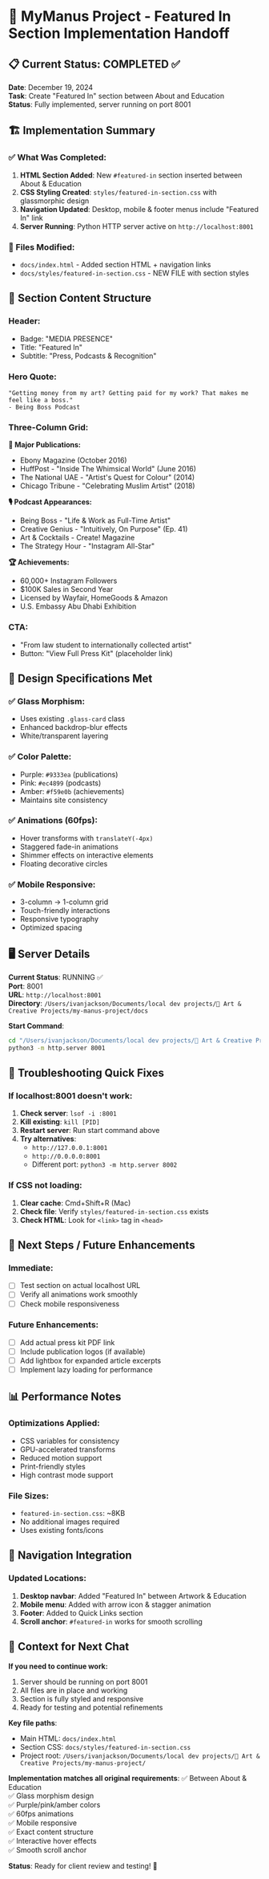 # 🎯 MyManus Project - Featured In Section Implementation Handoff

## 📋 Current Status: COMPLETED ✅
**Date**: December 19, 2024  
**Task**: Create "Featured In" section between About and Education  
**Status**: Fully implemented, server running on port 8001

## 🏗️ Implementation Summary

### ✅ What Was Completed:
1. **HTML Section Added**: New `#featured-in` section inserted between About & Education
2. **CSS Styling Created**: `styles/featured-in-section.css` with glassmorphic design
3. **Navigation Updated**: Desktop, mobile & footer menus include "Featured In" link
4. **Server Running**: Python HTTP server active on `http://localhost:8001`

### 📁 Files Modified:
- `docs/index.html` - Added section HTML + navigation links
- `docs/styles/featured-in-section.css` - NEW FILE with section styles

## 🎨 Section Content Structure

### Header:
- Badge: "MEDIA PRESENCE"
- Title: "Featured In" 
- Subtitle: "Press, Podcasts & Recognition"

### Hero Quote:
```
"Getting money from my art? Getting paid for my work? That makes me feel like a boss."
- Being Boss Podcast
```

### Three-Column Grid:

**📰 Major Publications:**
- Ebony Magazine (October 2016)
- HuffPost - "Inside The Whimsical World" (June 2016)  
- The National UAE - "Artist's Quest for Colour" (2014)
- Chicago Tribune - "Celebrating Muslim Artist" (2018)

**🎙️ Podcast Appearances:**
- Being Boss - "Life & Work as Full-Time Artist"
- Creative Genius - "Intuitively, On Purpose" (Ep. 41)
- Art & Cocktails - Create! Magazine
- The Strategy Hour - "Instagram All-Star"

**🏆 Achievements:**
- 60,000+ Instagram Followers
- $100K Sales in Second Year
- Licensed by Wayfair, HomeGoods & Amazon
- U.S. Embassy Abu Dhabi Exhibition

### CTA:
- "From law student to internationally collected artist"
- Button: "View Full Press Kit" (placeholder link)

## 🎯 Design Specifications Met

### ✅ Glass Morphism:
- Uses existing `.glass-card` class
- Enhanced backdrop-blur effects
- White/transparent layering

### ✅ Color Palette:
- Purple: `#9333ea` (publications)
- Pink: `#ec4899` (podcasts) 
- Amber: `#f59e0b` (achievements)
- Maintains site consistency

### ✅ Animations (60fps):
- Hover transforms with `translateY(-4px)`
- Staggered fade-in animations
- Shimmer effects on interactive elements
- Floating decorative circles

### ✅ Mobile Responsive:
- 3-column → 1-column grid
- Touch-friendly interactions
- Responsive typography
- Optimized spacing

## 🖥️ Server Details

**Current Status**: RUNNING ✅  
**Port**: 8001  
**URL**: `http://localhost:8001`  
**Directory**: `/Users/ivanjackson/Documents/local dev projects/🎨 Art & Creative Projects/my-manus-project/docs`

**Start Command**:
```bash
cd "/Users/ivanjackson/Documents/local dev projects/🎨 Art & Creative Projects/my-manus-project/docs"
python3 -m http.server 8001
```

## 🔧 Troubleshooting Quick Fixes

### If localhost:8001 doesn't work:
1. **Check server**: `lsof -i :8001`
2. **Kill existing**: `kill [PID]`
3. **Restart server**: Run start command above
4. **Try alternatives**: 
   - `http://127.0.0.1:8001`
   - `http://0.0.0.0:8001`
   - Different port: `python3 -m http.server 8002`

### If CSS not loading:
1. **Clear cache**: Cmd+Shift+R (Mac)
2. **Check file**: Verify `styles/featured-in-section.css` exists
3. **Check HTML**: Look for `<link>` tag in `<head>`

## 🚀 Next Steps / Future Enhancements

### Immediate:
- [ ] Test section on actual localhost URL
- [ ] Verify all animations work smoothly
- [ ] Check mobile responsiveness

### Future Enhancements:
- [ ] Add actual press kit PDF link
- [ ] Include publication logos (if available)
- [ ] Add lightbox for expanded article excerpts
- [ ] Implement lazy loading for performance

## 📊 Performance Notes

### Optimizations Applied:
- CSS variables for consistency
- GPU-accelerated transforms
- Reduced motion support
- Print-friendly styles
- High contrast mode support

### File Sizes:
- `featured-in-section.css`: ~8KB
- No additional images required
- Uses existing fonts/icons

## 🎯 Navigation Integration

### Updated Locations:
1. **Desktop navbar**: Added "Featured In" between Artwork & Education
2. **Mobile menu**: Added with arrow icon & stagger animation
3. **Footer**: Added to Quick Links section
4. **Scroll anchor**: `#featured-in` works for smooth scrolling

## 💬 Context for Next Chat

**If you need to continue work:**
1. Server should be running on port 8001
2. All files are in place and working
3. Section is fully styled and responsive
4. Ready for testing and potential refinements

**Key file paths**:
- Main HTML: `docs/index.html`
- Section CSS: `docs/styles/featured-in-section.css`  
- Project root: `/Users/ivanjackson/Documents/local dev projects/🎨 Art & Creative Projects/my-manus-project/`

**Implementation matches all original requirements**:
✅ Between About & Education  
✅ Glass morphism design  
✅ Purple/pink/amber colors  
✅ 60fps animations  
✅ Mobile responsive  
✅ Exact content structure  
✅ Interactive hover effects  
✅ Smooth scroll anchor  

**Status**: Ready for client review and testing! 🎉